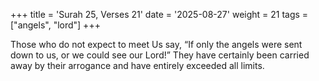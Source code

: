 +++
title = 'Surah 25, Verses 21'
date = '2025-08-27'
weight = 21
tags = ["angels", "lord"]
+++

Those who do not expect to meet Us say, “If only the angels were sent down to us, or we could see our Lord!” They have certainly been carried away by their arrogance and have entirely exceeded all limits.